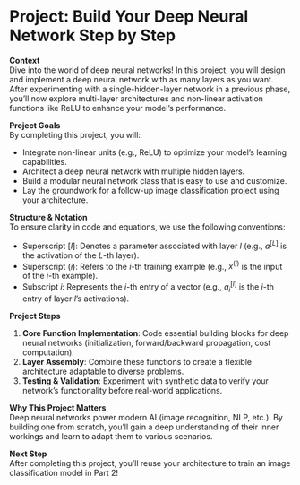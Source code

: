 # Project: Build Your Deep Neural Network Step by Step  

**Context**  
Dive into the world of deep neural networks! In this project, you will design and implement a deep neural network with as many layers as you want. After experimenting with a single-hidden-layer network in a previous phase, you’ll now explore multi-layer architectures and non-linear activation functions like ReLU to enhance your model’s performance.  

**Project Goals**  
By completing this project, you will:  
- Integrate non-linear units (e.g., ReLU) to optimize your model’s learning capabilities.  
- Architect a deep neural network with multiple hidden layers.  
- Build a modular neural network class that is easy to use and customize.  
- Lay the groundwork for a follow-up image classification project using your architecture.  

**Structure & Notation**  
To ensure clarity in code and equations, we use the following conventions:  
- Superscript $[l]$: Denotes a parameter associated with layer $l$ (e.g., $a^{[L]}$ is the activation of the $L$-th layer).  
- Superscript $(i)$: Refers to the $i$-th training example (e.g., $x^{(i)}$ is the input of the $i$-th example).  
- Subscript $i$: Represents the $i$-th entry of a vector (e.g., $a^{[l]}_i$ is the $i$-th entry of layer $l$’s activations).  

**Project Steps**  
1. **Core Function Implementation**: Code essential building blocks for deep neural networks (initialization, forward/backward propagation, cost computation).  
2. **Layer Assembly**: Combine these functions to create a flexible architecture adaptable to diverse problems.  
3. **Testing & Validation**: Experiment with synthetic data to verify your network’s functionality before real-world applications.  

**Why This Project Matters**  
Deep neural networks power modern AI (image recognition, NLP, etc.). By building one from scratch, you’ll gain a deep understanding of their inner workings and learn to adapt them to various scenarios.  

**Next Step**  
After completing this project, you’ll reuse your architecture to train an image classification model in Part 2!  



